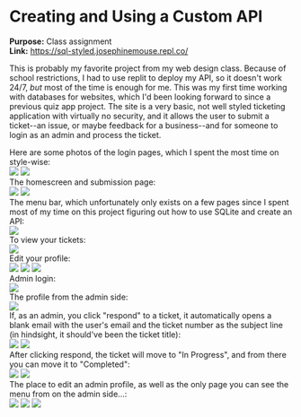 # Creating and Using a Custom API  
  
  
  
**Purpose:** Class assignment  
**Link:** https://sql-styled.josephinemouse.repl.co/    

This is probably my favorite project from my web design class. Because of school restrictions, I had to use replit to deploy my API, so it doesn't work 24/7, *but* most of the time is enough for me. This was my first time working with databases for websites, which I'd been looking forward to since a previous quiz app project. The site is a very basic, not well styled ticketing application with virtually no security, and it allows the user to submit a ticket--an issue, or maybe feedback for a business--and for someone to login as an admin and process the ticket.  

Here are some photos of the login pages, which I spent the most time on style-wise:  
![](images/firstSQL_1.PNG)
![](images/firstSQL_2.PNG)
\
The homescreen and submission page:  
![](images/firstSQL_3.PNG)
![](images/firstSQL_4.PNG)
\
The menu bar, which unfortunately only exists on a few pages since I spent most of my time on this project figuring out how to use SQLite and create an API:  
![](images/firstSQL_5.PNG)
\
To view your tickets:  
![](images/firstSQL_6.PNG)
\
Edit your profile:  
![](images/firstSQL_7.PNG)
![](images/firstSQL_8.PNG)
![](images/firstSQL_9.PNG)
\
Admin login:  
![](images/firstSQL_10.PNG)
\
The profile from the admin side:  
![](images/firstSQL_11.PNG)
\
If, as an admin, you click "respond" to a ticket, it automatically opens a blank email with the user's email and the ticket number as the subject line (in hindsight, it should've been the ticket title):  
![](images/firstSQL_12.PNG)
![](images/firstSQL_13.PNG)
\
After clicking respond, the ticket will move to "In Progress", and from there you can move it to "Completed":  
![](images/firstSQL_14.PNG)
![](images/firstSQL_15.PNG)
\
The place to edit an admin profile, as well as the only page you can see the menu from on the admin side...:  
![](images/firstSQL_16.PNG)
![](images/firstSQL_17.PNG)
![](images/firstSQL_18.PNG)
